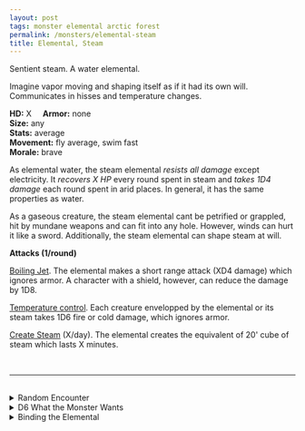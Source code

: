 ```yaml
---
layout: post
tags: monster elemental arctic forest
permalink: /monsters/elemental-steam
title: Elemental, Steam
---
```


Sentient steam. A water elemental.

Imagine vapor moving and shaping itself as if it had its own will. Communicates in hisses and temperature changes.

**HD:** X  &nbsp; &nbsp;  **Armor:** none <br>
**Size:** any <br>
**Stats:** average <br>
**Movement:** fly average, swim fast <br>
**Morale:** brave <br>

As elemental water, the steam elemental *resists all damage* except electricity. It *recovers X HP* every round spent in steam and *takes 1D4 damage* each round spent in arid places. In general, it has the same properties as water. 

As a gaseous creature, the steam elemental cant be petrified or grappled, hit by mundane weapons and can fit into any hole. However, winds can hurt it like a sword. Additionally, the steam elemental can shape steam at will.

**Attacks (1/round)**

<ins>Boiling Jet</ins>. The elemental makes a short range attack (XD4 damage) which ignores armor. A character with a shield, however, can reduce the damage by 1D8.

<ins>Temperature control</ins>. Each creature envelopped by the elemental or its steam takes 1D6 fire or cold damage, which ignores armor.

<ins>Create Steam</ins> (X/day). The elemental creates the equivalent of 20' cube of steam which lasts X minutes.


<br>

---

<br> 

<details markdown="1">
<summary>Random Encounter</summary>

1. **Monster:** 1 steam elemental.
1. **Lair:** Neverending jet of steam. <br>	&nbsp; OR <br>	**Omen:** The air becomes heavy and humid, the temperature rises and dropples appear everywhere.
1. **Spoor:** A creature wimpers, burt all across its body by steam.
1. **Tracks:** Warm humidity.
1. **Trace:** Constant hot fog.
1. **Trace:** A pale blue shard from a summoning crystal. 

</details>

<details markdown="1">
<summary>D6 What the Monster Wants </summary>

1. Envelop the area in wot solid fog.
1. Protect a steam vent.
1. Fight air.
1. Fight fire
1. Fight earth.
1. Return to steam.

</details>

<details markdown="1">
<summary>Binding the Elemental</summary>
  
You gain a [Spell Dice](https://saltygoo.github.io/class/magic-user#spells), one Doom Point and ...

1. ... you are always steamy.
1. ... fog is against you. 
1. ... you need to rest in warm temperatures. 
1. ... you leave wet tracks.
1. ... you become semi-transparent.
1. ... the spell word Steam. 

If you roll a catastrophe, the elemental is released.

</details>
